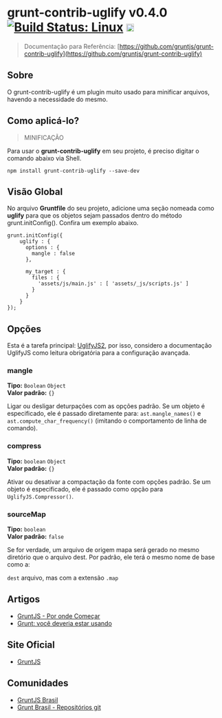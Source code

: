 # grunt-contrib-uglify v0.4.0 [![Build Status: Linux](https://travis-ci.org/gruntjs/grunt-contrib-uglify.png?branch=master)](https://travis-ci.org/gruntjs/grunt-contrib-uglify) <a href="https://ci.appveyor.com/project/gruntjs/grunt-contrib-uglify"><img src="https://ci.appveyor.com/api/projects/status/ybtf5vbvtenii561/branch/master" alt="Build Status: Windows" height="18" /></a>

> Documentação para Referência: [https://github.com/gruntjs/grunt-contrib-uglify](https://github.com/gruntjs/grunt-contrib-uglify)


## Sobre

O grunt-contrib-uglify é um plugin muito usado para minificar arquivos, havendo a necessidade do mesmo.

## Como aplicá-lo?

> MINIFICAÇÃO

Para usar o **grunt-contrib-uglify** em seu projeto, é preciso digitar o comando abaixo via Shell.

`npm install grunt-contrib-uglify --save-dev`


## Visão Global

No arquivo **Gruntfile** do seu projeto, adicione uma seção nomeada como **uglify** para que os objetos sejam passados dentro do método grunt.initConfig(). Confira um exemplo abaixo.

  	grunt.initConfig({
	    uglify : {
	      options : {
	        mangle : false
	      },

	      my_target : {
	        files : {
	          'assets/js/main.js' : [ 'assets/_js/scripts.js' ]
	        }
	      }
	    }
  	});


## Opções

Esta é a tarefa principal: [UglifyJS2](https://github.com/mishoo/UglifyJS2), por isso, considero a documentação UglifyJS como leitura obrigatória para a configuração avançada.

### mangle

**Tipo:** `Boolean` `Object` <br/>
**Valor padrão:** `{}`

Ligar ou desligar deturpações com as opções padrão. Se um objeto é especificado, ele é passado diretamente para:
`ast.mangle_names()` e `ast.compute_char_frequency()` (imitando o comportamento de linha de comando).

### compress

**Tipo:** `boolean` `Object` <br/>
**Valor padrão:** `{}`

Ativar ou desativar a compactação da fonte com opções padrão. Se um objeto é especificado, ele é passado como opção para
`UglifyJS.Compressor()`.

### sourceMap

**Tipo:** `boolean` <br/>
**Valor padrão:** `false`

Se for verdade, um arquivo de origem mapa será gerado no mesmo diretório que o arquivo dest. Por padrão, ele terá o mesmo nome de base como a:

`dest` arquivo, mas com a extensão `.map`

## Artigos

* [GruntJS - Por onde Começar](http://www.voltsdigital.com.br/labs/gruntjs-por-onde-comecar/)
* [Grunt: você deveria estar usando](http://tableless.com.br/grunt-voce-deveria-estar-usando/)

## Site Oficial

* [GruntJS](http://gruntjs.com/)

## Comunidades

* [GruntJS Brasil](https://www.facebook.com/groups/gruntbrasil/?fref=ts)
* [Grunt Brasil - Repositórios git](https://github.com/gruntbrasil/)